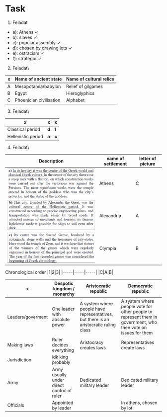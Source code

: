 # Task

1. Feladat
 * a):  Athens $\checkmark$
 * b):  slaves $\checkmark$
 * c):  popular assembly $\checkmark$
 * d):  chosen by drawing lots $\checkmark$
 * e):  ostracism $\checkmark$
 * f):  strategoi $\checkmark$

2. Feladat\

|x|Name of ancient state| Name of cultural relics |
|-----|-----|-----|
|A|Mesopotamia/babylon|Relief of gilgames|
|B|Egypt|Hieroglyphics|
|C|Phoenician civilisation|Alphabet|

3. Feladat\

|x|x|x|
|-----|-----|-----|
|Classical period|**d**|**f**|
|Hellenistic period|**a**|**c**|

4. Feladat\

|Description| name of settlement|letter of picture|
|-----|-----|-----|
|![alt text](image.png)|Athens|C|
|![alt text](image-1.png)| Alexandria|A|
|![alt text](image-2.png)|Olympia|B|

Chronological order
|1|2|3|
|-----|-----|-----|
|C|A|B|

|x|Despotic kingdom / monarchy|Aristocratic republic|Democratic republic|
|-----|-----|-----|------|
|Leaders/goverment|One leader with absolute power| A system where people have representatives, but there is an aristocratic ruling class| A system where people vote for other people to represent them in government, who then vote on issues for them|
|Making laws|Ruler decides everything|Aristocracy creates laws|Representatives create laws|
|Jurisdiction|idk king probably| ||
|Army|Army usually under direct control of ruler|Dedicated military leader|Dedicated military leader|
|Officials|Appointed by leader||In athens, chosen by lot|

